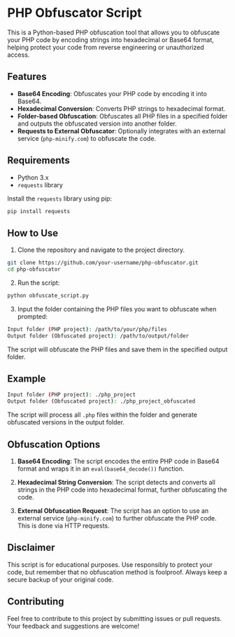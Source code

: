 
# PHP Obfuscator Script

This is a Python-based PHP obfuscation tool that allows you to obfuscate your PHP code by encoding strings into hexadecimal or Base64 format, helping protect your code from reverse engineering or unauthorized access.

## Features

- **Base64 Encoding**: Obfuscates your PHP code by encoding it into Base64.
- **Hexadecimal Conversion**: Converts PHP strings to hexadecimal format.
- **Folder-based Obfuscation**: Obfuscates all PHP files in a specified folder and outputs the obfuscated version into another folder.
- **Requests to External Obfuscator**: Optionally integrates with an external service (`php-minify.com`) to obfuscate the code.

## Requirements

- Python 3.x
- `requests` library

Install the `requests` library using pip:

```bash
pip install requests
```

## How to Use

1. Clone the repository and navigate to the project directory.

```bash
git clone https://github.com/your-username/php-obfuscator.git
cd php-obfuscator
```

2. Run the script:

```bash
python obfuscate_script.py
```

3. Input the folder containing the PHP files you want to obfuscate when prompted:

```bash
Input folder (PHP project): /path/to/your/php/files
Output folder (Obfuscated project): /path/to/output/folder
```

The script will obfuscate the PHP files and save them in the specified output folder.

## Example

```bash
Input folder (PHP project): ./php_project
Output folder (Obfuscated project): ./php_project_obfuscated
```

The script will process all `.php` files within the folder and generate obfuscated versions in the output folder.

## Obfuscation Options

1. **Base64 Encoding**: The script encodes the entire PHP code in Base64 format and wraps it in an `eval(base64_decode())` function.
   
2. **Hexadecimal String Conversion**: The script detects and converts all strings in the PHP code into hexadecimal format, further obfuscating the code.

3. **External Obfuscation Request**: The script has an option to use an external service (`php-minify.com`) to further obfuscate the PHP code. This is done via HTTP requests.

## Disclaimer

This script is for educational purposes. Use responsibly to protect your code, but remember that no obfuscation method is foolproof. Always keep a secure backup of your original code.

## Contributing

Feel free to contribute to this project by submitting issues or pull requests. Your feedback and suggestions are welcome!